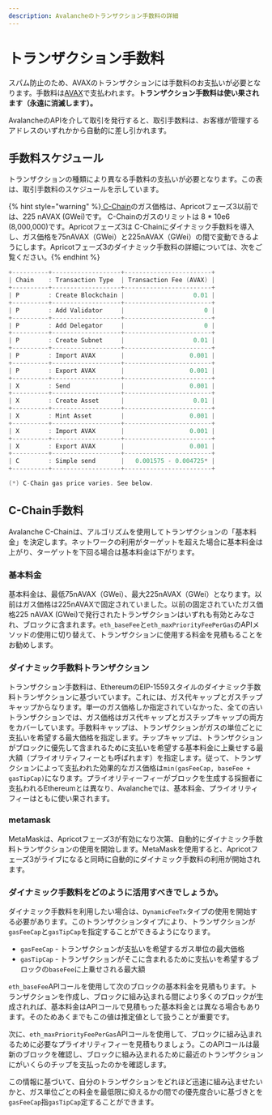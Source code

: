 ```yaml
---
description: Avalancheのトランザクション手数料の詳細
---
```


# トランザクション手数料

スパム防止のため、AVAXのトランザクションには手数料のお支払いが必要となります。手数料は[AVAX](../../#avalanche-avax-token)で支払われます。**トランザクション手数料は使い果されます（永遠に消滅します）。**

AvalancheのAPIを介して取引を発行すると、取引手数料は、お客様が管理するアドレスのいずれかから自動的に差し引かれます。

## 手数料スケジュール

トランザクションの種類により異なる手数料の支払いが必要となります。この表は、取引手数料のスケジュールを示しています。

{% hint style="warning" %}[ C-Chain](./#contract-chain-c-chain)のガス価格は、Apricotフェーズ3以前では、225 nAVAX \(GWei\)です。 C-Chainのガスのリミットは 8 \* 10e6 \(8,000,000\)です。Apricotフェーズ3は C-Chainにダイナミック手数料を導入し、ガス価格を75nAVAX（GWei）と225nAVAX（GWei）の間で変動できるようにします。Apricotフェーズ3のダイナミック手数料の詳細については、次をご覧ください。{% endhint %}

```cpp
+----------+-------------------+------------------------+
| Chain    : Transaction Type  | Transaction Fee (AVAX) |
+----------+-------------------+------------------------+
| P        : Create Blockchain |                   0.01 |
+----------+-------------------+------------------------+
| P        : Add Validator     |                      0 |
+----------+-------------------+------------------------+
| P        : Add Delegator     |                      0 |
+----------+-------------------+------------------------+
| P        : Create Subnet     |                   0.01 |
+----------+-------------------+------------------------+
| P        : Import AVAX       |                  0.001 |
+----------+-------------------+------------------------+
| P        : Export AVAX       |                  0.001 |
+----------+-------------------+------------------------+
| X        : Send              |                  0.001 |
+----------+-------------------+------------------------+
| X        : Create Asset      |                   0.01 |
+----------+-------------------+------------------------+
| X        : Mint Asset        |                  0.001 |
+----------+-------------------+------------------------+
| X        : Import AVAX       |                  0.001 |
+----------+-------------------+------------------------+
| X        : Export AVAX       |                  0.001 |
+----------+-------------------+------------------------+
| C        : Simple send       |   0.001575 - 0.004725* |
+----------+-------------------+------------------------+

(*) C-Chain gas price varies. See below.
```

##  C-Chain手数料

Avalanche  C-Chainは、アルゴリズムを使用してトランザクションの「基本料金」を決定します。ネットワークの利用がターゲットを超えた場合に基本料金は上がり、ターゲットを下回る場合は基本料金は下がります。

### 基本料金

基本料金は、最低75nAVAX（GWei）、最大225nAVAX（GWei）となります。以前はガス価格は225nAVAXで固定されていました。以前の固定されていたガス価格225 nAVAX \(GWei\)で発行されたトランザクションはいずれも有効とみなされ、ブロックに含まれます。`eth_baseFee`と`eth_maxPriorityFeePerGas`のAPIメソッドの使用に切り替えて、トランザクションに使用する料金を見積もることをお勧めします。

### ダイナミック手数料トランザクション

トランザクション手数料は、EthereumのEIP-1559スタイルのダイナミック手数料トランザクションに基づいています。これには、ガス代キャップとガスチップキャップからなります。単一のガス価格しか指定されていなかった、全ての古いトランザクションでは、ガス価格はガス代キャップとガスチップキャップの両方をカバーしています。手数料キャップは、トランザクションがガスの単位ごとに支払いを希望する最大価格を指定します。チップキャップは、トランザクションがブロックに優先して含まれるために支払いを希望する基本料金に上乗せする最大額（プライオリティフィーとも呼ばれます）を指定します。従って、トランザクションによって支払われた効果的なガス価格は`min(gasFeeCap, baseFee + gasTipCap)`になります。プライオリティーフィーがブロックを生成する採掘者に支払われるEthereumとは異なり、Avalancheでは、基本料金、プライオリティフィーはともに使い果されます。

### metamask

MetaMaskは、Apricotフェーズ3が有効になり次第、自動的にダイナミック手数料トランザクションの使用を開始します。MetaMaskを使用すると、Apricotフェーズ3がライブになると同時に自動的にダイナミック手数料の利用が開始されます。

### ダイナミック手数料をどのように活用すべきでしょうか。

ダイナミック手数料を利用したい場合は、`DynamicFeeTx`タイプの使用を開始する必要があります。このトランザクションタイプにより、トランザクションが`gasFeeCap`と`gasTipCap`を指定することができるようになります。

* `gasFeeCap` - トランザクションが支払いを希望するガス単位の最大価格
* `gasTipCap` - トランザクションがそこに含まれるために支払いを希望するブロックの`baseFee`に上乗せされる最大額

`eth_baseFee`APIコールを使用して次のブロックの基本料金を見積もります。トランザクションを作成し、ブロックに組み込まれる間により多くのブロックが生成されれば、基本料金はAPIコールで見積もった基本料金とは異なる場合もあります。そのためあくまでもこの値は推定値として扱うことが重要です。

次に、`eth_maxPriorityFeePerGas`APIコールを使用して、ブロックに組み込まれるために必要なプライオリティフィーを見積もりましょう。このAPIコールは最新のブロックを確認し、ブロックに組み込まれるために最近のトランザクションにがいくらのチップを支払ったのかを確認します。

この情報に基づいて、自分のトランザクションをどれほど迅速に組み込ませたいかと、ガス単位ごとの料金を最低限に抑えるかの間での優先度合いに基づきとを`gasFeeCap`指`gasTipCap`定することができます。

